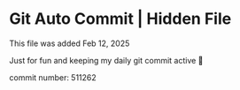 # Git Auto Commit | Hidden File

This file was added Feb 12, 2025

Just for fun and keeping my daily git commit active 🤪

commit number: 511262

